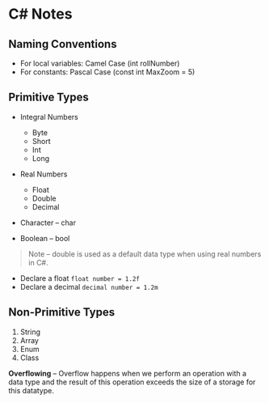 # C# Notes

## Naming Conventions

- For local variables: Camel Case (int rollNumber)
- For constants: Pascal Case (const int MaxZoom = 5)

## Primitive Types

- Integral Numbers
  - Byte
  - Short
  - Int
  - Long

- Real Numbers
  - Float
  - Double
  - Decimal

- Character – char
- Boolean – bool

> Note – double is used as a default data type when using real numbers in C#.

- Declare a float `float number = 1.2f`
- Declare a decimal `decimal number = 1.2m`

## Non-Primitive Types

1. String
2. Array
3. Enum
4. Class

**Overflowing** – Overflow happens when we perform an operation with a data type and the result of this operation exceeds the size of a storage for this datatype.